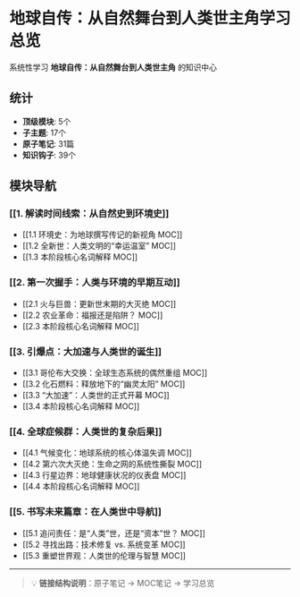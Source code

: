 # 地球自传：从自然舞台到人类世主角学习总览

系统性学习 **地球自传：从自然舞台到人类世主角** 的知识中心

## 统计

- **顶级模块**: 5个
- **子主题**: 17个
- **原子笔记**: 31篇
- **知识钩子**: 39个

## 模块导航

### [[1. 解读时间线索：从自然史到环境史]]

- [[1.1 环境史：为地球撰写传记的新视角 MOC]]
- [[1.2 全新世：人类文明的“幸运温室” MOC]]
- [[1.3 本阶段核心名词解释 MOC]]

### [[2. 第一次握手：人类与环境的早期互动]]

- [[2.1 火与巨兽：更新世末期的大灭绝 MOC]]
- [[2.2 农业革命：福报还是陷阱？ MOC]]
- [[2.3 本阶段核心名词解释 MOC]]

### [[3. 引爆点：大加速与人类世的诞生]]

- [[3.1 哥伦布大交换：全球生态系统的偶然重组 MOC]]
- [[3.2 化石燃料：释放地下的“幽灵太阳” MOC]]
- [[3.3 “大加速”：人类世的正式开幕 MOC]]
- [[3.4 本阶段核心名词解释 MOC]]

### [[4. 全球症候群：人类世的复杂后果]]

- [[4.1 气候变化：地球系统的核心体温失调 MOC]]
- [[4.2 第六次大灭绝：生命之网的系统性撕裂 MOC]]
- [[4.3 行星边界：地球健康状况的仪表盘 MOC]]
- [[4.4 本阶段核心名词解释 MOC]]

### [[5. 书写未来篇章：在人类世中导航]]

- [[5.1 追问责任：是“人类”世，还是“资本”世？ MOC]]
- [[5.2 寻找出路：技术修复 vs. 系统变革 MOC]]
- [[5.3 重塑世界观：人类世的伦理与智慧 MOC]]

---

> 💡 **链接结构说明**：原子笔记 → MOC笔记 → 学习总览
